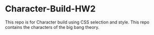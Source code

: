 # Character-Build-HW2
This repo is for Character build using CSS selection and style. This repo contains the characters of the big bang theory.
